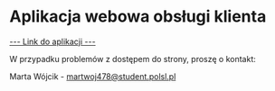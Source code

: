 # Aplikacja webowa obsługi klienta
[--- Link do aplikacji ---](https://wypozyczalnia-rowerow-io.000webhostapp.com/main)

W przypadku problemów z dostępem do strony, proszę o kontakt:

Marta Wójcik - martwoj478@student.polsl.pl
